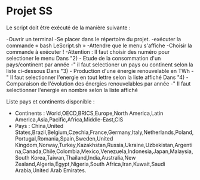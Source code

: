 # Projet SS

Le script doit être exécuté de la manière suivante :

-Ouvrir un terminal
-Se placer dans le répertoire du projet.
-exécuter la commande « bash LeScript.sh »
-Attendre que le menu s'affiche
-Choisir la commande à exécuter !
-Attention : 
    Il faut choisir des numéro pour selectioner le menu
    Dans "2) - Etude de la consommation d'un pays/continent par année -" il faut selectioner un pays ou continent selon la liste ci-dessous
    Dans "3) - Production d'une énergie renouvelable en TWh -" Il faut selectionner l'energie en tout lettre selon la liste affiché
    Dans "4) - Comparaison de l'évolution des énergies renouvelables par année -" Il faut selectionner l'energie en nombre selon la liste affiché


Liste pays et continents disponible :
- Continents : World,OECD,BRICS,Europe,North America,Latin America,Asia,Pacific,Africa,Middle-East,CIS
- Pays : China,United States,Brazil,Belgium,Czechia,France,Germany,Italy,Netherlands,Poland,Portugal,Romania,Spain,Sweden,United Kingdom,Norway,Turkey,Kazakhstan,Russia,Ukraine,Uzbekistan,Argentina,Canada,Chile,Colombia,Mexico,Venezuela,Indonesia,Japan,Malaysia,South Korea,Taiwan,Thailand,India,Australia,New Zealand,Algeria,Egypt,Nigeria,South Africa,Iran,Kuwait,Saudi Arabia,United Arab Emirates.
